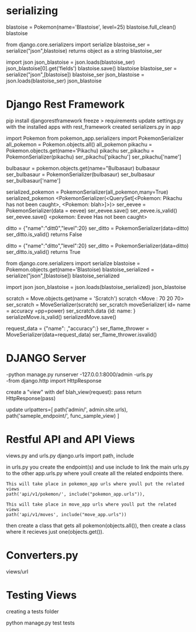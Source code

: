 # serializing 
blastoise = Pokemon(name='Blastoise', level=25)
blastoise.full_clean()
blastoise

from django.core.serializers import serialize
blastoise_ser = serialize("json",blastoise) returns object as a string
blastoise_ser <!-- returns the object as a string-->

import json
json_blastoise = json.loads(blastoise_ser) <!-- converts string into object -->
json_blastoise[0].get('fields')
blastoise.save()
blastoise
blastoise_ser = serialize("json",[blastoise])
blastoise_ser
json_blastoise = json.loads(blastoise_ser)
json_blastoise

# Django Rest Framework
pip install djangorestframework
freeze > requirements
update settings.py with the installed apps with rest_framework
created serializers.py in app

import Pokemon
from pokemon_app.serializers import PokemonSerializer
all_pokemon = Pokemon.objects.all()
all_pokemon
pikachu = Pokemon.objects.get(name='Pikachu)
pikachu
ser_pikachu = PokemonSerializer(pikachu)
ser_pikachu['pikachu']
ser_pikachu['name']
<BoundField value=Pikachu errors=None>


bulbasaur = pokemon.objects.get(name="Bulbasaur)
bulbasaur
ser_bulbasaur = PokemonSerializer(bulbasaur)
ser_bulbasaur
ser_bulbasaur['name']

serialized_pokemon = PokemonSerializer(all_pokemon,many=True)
serialized_pokemon
<PokemonSerializer(<QuerySet[<Pokemon: Pikachu has not been caught>, <Pokemon: blah>]>)>
ser_eevee = PokemonSerializer(data = eevee)
ser_eevee.save()
ser_eevee.is_valid()
ser_eevee.save()
<pokemon: Eevee Has not been caught>

ditto = {"name":"ditt0","level":20}
ser_ditto = PokemonSerializer(data=ditto)
ser_ditto.is_valid()
returns False

ditto = {"name":"ditto","level":20}
ser_ditto = PokemonSerializer(data=ditto)
ser_ditto.is_valid()
returns True


from django.core.serializers import serialize
blastoise = Pokemon.objects.get(name='Blastoise)
blastoise_serialized = serialize("json",[blastoise])
blastoise_serialized

import json
json_blastoise = json.loads(blastoise_serialized)
json_blastoise


scratch = Move.objects.get(name = 'Scratch')
scratch
<Move : 70 20 70>
ser_scratch = MoveSerializer(scratch)
ser_scratch
moveSerializer(<Move> id= name = accuracy =pp=power)
ser_scratch.data
{id:  name: }
serializeMove.is_valid()
serializedMove.save()

request_data = {"name": ,"accuracy":}
ser_flame_thrower = MoveSerializer(data=request_data)
ser_flame_thrower.isvalid()


# DJANGO Server
-python manage.py runserver
-127.0.0.1:8000/admin   <!-- from urls.py in pokedex_proj-->
-urls.py    
-from django.http import HttpResponse

create a "view" with 
    def blah_view(request):
        pass
        return HttpResponse(pass)

update urlpatters=[
    path('admin/', admin.site.urls),
    path('sameple_endpoint/', func_sample_view)
]

# Restful API and API Views
views.py and urls.py 
django.urls import path, include

in urls.py you create the endpoint(s) and use include to link the main urls.py to the other app.urls.py where youll create all the related endpoints there. 

    This will take place in pokemon_app urls where youll put the related views
    path('api/v1/pokemon/', include("pokemon_app.urls")),

    This will take place in move_app urls where youll put the related views
    path('api/v1/moves', include("move_app.urls"))

then create a class that gets all pokemon(objects.all()), then create a class where it recieves just one(objects.get()).

# Converters.py
views/url


# Testing Views
creating a tests folder

python manage.py test tests